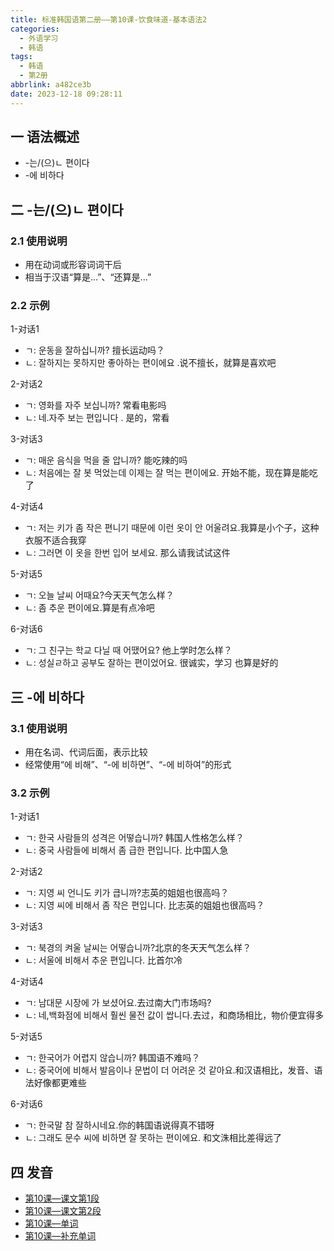 ```yaml
---
title: 标准韩国语第二册——第10课-饮食味道-基本语法2
categories:
  - 外语学习
  - 韩语
tags:
  - 韩语
  - 第2册
abbrlink: a482ce3b
date: 2023-12-18 09:28:11
---
```

## 一 语法概述

* -는/(으)ㄴ 편이다
* -에 비하다

<!--more-->

## 二 -는/(으)ㄴ 편이다

### 2.1 使用说明

* 用在动词或形容词词干后
* 相当于汉语“算是...”、“还算是...”

### 2.2 示例

1-对话1

* ㄱ: 운동을 잘하십니까? 擅长运动吗？
* ㄴ:  잘하지는 못하지만 좋아하는 편이에요 .说不擅长，就算是喜欢吧

2-对话2

* ㄱ:  영화를 자주 보십니까? 常看电影吗
* ㄴ:  네.자주 보는 편입니다 . 是的，常看

3-对话3

* ㄱ:  매운 음식을 먹을 줄 압니까? 能吃辣的吗
* ㄴ:  처음에는 잘 봇 먹었는데 이제는 잘 먹는 편이에요. 开始不能，现在算是能吃了

4-对话4

* ㄱ:  저는 키가 좀 작은 편니기 때문에 이런 옷이 안 어울려요.我算是小个子，这种衣服不适合我穿
* ㄴ:  그러면 이 옷을 한번 입어 보세요. 那么请我试试这件

5-对话5

* ㄱ:  오늘 날씨 어때요?今天天气怎么样？
* ㄴ:  좀 추운 편이에요.算是有点冷吧

6-对话6

* ㄱ:  그 친구는 학교 다닐 때 어땠어요? 他上学时怎么样？
* ㄴ:  성실ㄹ하고 공부도 잘하는 편이었어요. 很诚实，学习 也算是好的

## 三 -에 비하다

### 3.1 使用说明

* 用在名词、代词后面，表示比较
* 经常使用“에 비해”、“-에 비하면”、“-에 비하여”的形式

### 3.2 示例

1-对话1

* ㄱ:  한국 사람들의 성격은 어떻습니까? 韩国人性格怎么样？
* ㄴ:  중국 사람들에 비해서 좀 급한 편입니다. 比中国人急

2-对话2

* ㄱ:  지영 씨 언니도 키가 큽니까?志英的姐姐也很高吗？
* ㄴ:  지영 씨에 비해서 좀 작은 편입니다. 比志英的姐姐也很高吗？

3-对话3

* ㄱ:  북경의 켜울 날씨는 어떻습니까?北京的冬天天气怎么样？
* ㄴ:  서울에 비해서 추운 편입니다. 比首尔冷

4-对话4

* ㄱ:  남대문 시장에 가 보셨어요.去过南大门市场吗?
* ㄴ:  네,백화점에 비해서 훨씬 물전 값이 쌉니다.去过，和商场相比，物价便宜得多

5-对话5

* ㄱ: 한국어가 어렵지 않습니까? 韩国语不难吗？
* ㄴ:  중국어에 비해서 발음이나 문법이 더 어려운 것 같아요.和汉语相比，发音、语法好像都更难些

6-对话6

* ㄱ:  한국말 참 잘하시네요.你的韩国语说得真不错呀
* ㄴ:  그래도 문수 씨에 비하면 잘 못하는 편이에요. 和文洙相比差得远了

## 四 发音

* [第10课—课文第1段][1]
* [第10课—课文第2段][2]
* [第10课—单词][3]
* [第10课—补充单词][4]



[1]:https://active.clewm.net/CXaizD?qrurl=http://qr31.cn/CXaizD&gtype=1&key=f23e717b4a3cfa8970247464111e7e7addd70cf465
[2]:https://active.clewm.net/DpQm3P?qrurl=http://qr31.cn/DpQm3P&gtype=1&key=2fb6a17454bb6502e02474faf50caabe00cc7ad515
[3]:https://active.clewm.net/CxRSf0?qrurl=http://qr31.cn/CxRSf0&gtype=1&key=c9cbd17ef59e79aad024746f12957ffcd0c9e41543
[4]:https://active.clewm.net/AQDgHP?qrurl=http://qr31.cn/AQDgHP&gtype=1&key=4484717f5d66da9c0024741b781c4e3b198f936578